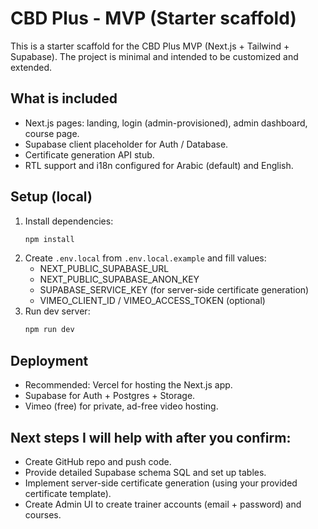# CBD Plus - MVP (Starter scaffold)

This is a starter scaffold for the CBD Plus MVP (Next.js + Tailwind + Supabase).
The project is minimal and intended to be customized and extended.

## What is included
- Next.js pages: landing, login (admin-provisioned), admin dashboard, course page.
- Supabase client placeholder for Auth / Database.
- Certificate generation API stub.
- RTL support and i18n configured for Arabic (default) and English.

## Setup (local)
1. Install dependencies:
   ```bash
   npm install
   ```
2. Create `.env.local` from `.env.local.example` and fill values:
   - NEXT_PUBLIC_SUPABASE_URL
   - NEXT_PUBLIC_SUPABASE_ANON_KEY
   - SUPABASE_SERVICE_KEY (for server-side certificate generation)
   - VIMEO_CLIENT_ID / VIMEO_ACCESS_TOKEN (optional)
3. Run dev server:
   ```bash
   npm run dev
   ```

## Deployment
- Recommended: Vercel for hosting the Next.js app.
- Supabase for Auth + Postgres + Storage.
- Vimeo (free) for private, ad-free video hosting.

## Next steps I will help with after you confirm:
- Create GitHub repo and push code.
- Provide detailed Supabase schema SQL and set up tables.
- Implement server-side certificate generation (using your provided certificate template).
- Create Admin UI to create trainer accounts (email + password) and courses.

